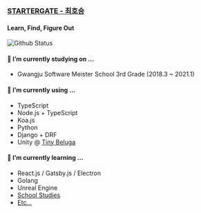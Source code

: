 ### [STARTERGATE - 최호승](https://startergate.dev)

#### Learn, Find, Figure Out

![Github Status](https://github-readme-stats.vercel.app/api?username=startergate&show_icons=true&count_private=true&theme=tokyonight)
<!--
- 🔭 I’m currently working on ...
- 🌱 I’m currently learning ...
- 👯 I’m looking to collaborate on ...
- 🤔 I’m looking for help with ...
- 💬 Ask me about ...
- 📫 How to reach me: ...
-->

#### 🏫 I’m currently studying on ...
* Gwangju Software Meister School 3rd Grade (2018.3 ~ 2021.1)

#### 🔭 I’m currently using ...
* TypeScript
* Node.js + TypeScript
* Koa.js
* Python
* Django + DRF
* Unity @ [Tiny Beluga](https://github.com/tiny-beluga)

#### 🌱 I’m currently learning ...
* React.js / Gatsby.js / Electron
* Golang
* Unreal Engine
* [School Studies](https://github.com/startergate-learns-stuff)
* [Etc...](https://github.com/startergate-weekly)
